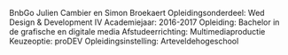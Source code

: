 BnbGo
Julien Cambier en Simon Broekaert
Opleidingsonderdeel: Wed Design & Development IV
Academiejaar: 2016-2017
Opleiding: Bachelor in de grafische en digitale media
Afstudeerrichting: Multimediaproductie
Keuzeoptie: proDEV
Opleidingsinstelling: Arteveldehogeschool